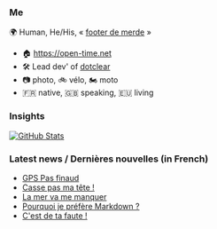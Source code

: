 ### Me

🌍 Human, He/His, « [footer de merde](https://open-time.net/post/2013/07/17/La-veritable-histoire-du-Footer-de-merde-) » 
* 🏠 https://open-time.net 
* 🛠️ Lead dev' of [dotclear](https://git.dotclear.org/dev/dotclear)
* 📷 photo, 🚲 vélo, 🏍️ moto 
* 🇫🇷 native, 🇬🇧 speaking, 🇪🇺 living

### Insights

[![GitHub Stats](https://github-readme-stats-sigma-five.vercel.app/api?username=franck-paul)](https://github.com/franck-paul)

### Latest news / Dernières nouvelles (in French)

<!-- BLOG-POST-LIST:START -->
- [GPS Pas finaud](https://open-time.net/post/2025/06/18/GPS-Pas-finaud)
- [Casse pas ma tête !](https://open-time.net/post/2025/06/17/Casse-pas-ma-tete-)
- [La mer va me manquer](https://open-time.net/post/2025/06/16/La-mer-va-me-manquer)
- [Pourquoi je préfère Markdown ?](https://open-time.net/post/2025/06/15/Pourquoi-je-prefere-Markdown)
- [C&#39;est de ta faute !](https://open-time.net/post/2025/06/14/C-est-de-ta-faute-)
<!-- BLOG-POST-LIST:END -->
